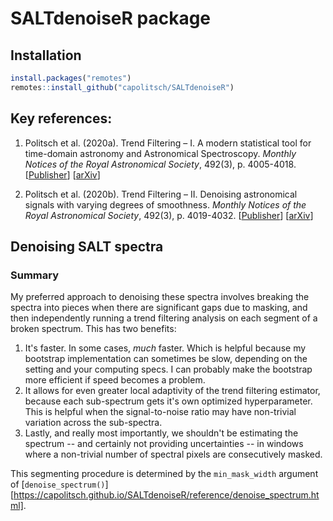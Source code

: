 # SALTdenoiseR package

## Installation
``` r
install.packages("remotes")
remotes::install_github("capolitsch/SALTdenoiseR")
```
## Key references:

1. Politsch et al. (2020a). Trend Filtering – I. A modern statistical tool for time-domain astronomy and Astronomical Spectroscopy. 
*Monthly Notices of the Royal Astronomical Society*, 492(3), p. 4005-4018. [[Publisher](https://academic.oup.com/mnras/article/492/3/4005/5704413)] [[arXiv](https://arxiv.org/abs/1908.07151)]

2. Politsch et al. (2020b). Trend Filtering – II. Denoising astronomical signals with varying degrees of smoothness. 
*Monthly Notices of the Royal Astronomical Society*, 492(3), p. 4019-4032. [[Publisher](https://academic.oup.com/mnras/article/492/3/4019/5704414)] [[arXiv](https://arxiv.org/abs/2001.03552)]


## Denoising SALT spectra

### Summary

My preferred approach to denoising these spectra involves breaking the spectra 
into pieces when there are significant gaps due to masking, and then 
independently running a trend filtering analysis on each segment of a broken
spectrum. This has two benefits: 

1. It's faster. In some cases, *much* faster. Which is helpful because
my bootstrap implementation can sometimes be slow, depending on the
setting and your computing specs. I can probably make the bootstrap
more efficient if speed becomes a problem.
2. It allows for even greater local adaptivity of the trend filtering
estimator, because each sub-spectrum gets it's own optimized
hyperparameter. This is helpful when the signal-to-noise ratio may
have non-trivial variation across the sub-spectra.
3. Lastly, and really most importantly, we shouldn't be estimating
the spectrum -- and certainly not providing uncertainties -- in
windows where a non-trivial number of spectral pixels are
consecutively masked.
       
This segmenting procedure is determined by the `min_mask_width` argument
of [`denoise_spectrum()`][https://capolitsch.github.io/SALTdenoiseR/reference/denoise_spectrum.html].
